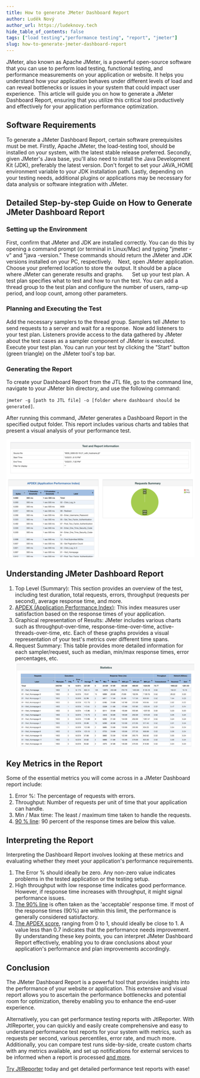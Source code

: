 ```yaml
---
title: How to generate JMeter Dashboard Report
author: Luděk Nový
author_url: https://ludeknovy.tech
hide_table_of_contents: false
tags: ["load testing","performance testing", "report", "jmeter"]
slug: how-to-generate-jmeter-dashboard-report
---
```


JMeter, also known as Apache JMeter, is a powerful open-source software that you can use to perform load testing, functional testing, and performance measurements on your application or website. It helps you understand how your application behaves under different levels of load and can reveal bottlenecks or issues in your system that could impact user experience. 
This article will guide you on how to generate a JMeter Dashboard Report, ensuring that you utilize this critical tool productively and effectively for your application performance optimization.

## Software Requirements
To generate a JMeter Dashboard Report, certain software prerequisites must be met. Firstly, Apache JMeter, the load-testing tool, should be installed on your system, with the latest stable release preferred. Secondly, given JMeter's Java base, you'll also need to install the Java Development Kit (JDK), preferably the latest version. Don't forget to set your JAVA_HOME environment variable to your JDK installation path. Lastly, depending on your testing needs, additional plugins or applications may be necessary for data analysis or software integration with JMeter.


## Detailed Step-by-step Guide on How to Generate JMeter Dashboard Report
### Setting up the Environment
First, confirm that JMeter and JDK are installed correctly. You can do this by opening a command prompt (or terminal in Linux/Mac) and typing "jmeter -v" and "java -version." These commands should return the JMeter and JDK versions installed on your PC, respectively.    Next, open JMeter application. Choose your preferred location to store the output. It should be a place where JMeter can generate results and graphs.      Set up your test plan. A test plan specifies what to test and how to run the test. You can add a thread group to the test plan and configure the number of users, ramp-up period, and loop count, among other parameters.

### Planning and Executing the Test
Add the necessary samplers to the thread group. Samplers tell JMeter to send requests to a server and wait for a response. 
Now add listeners to your test plan. Listeners provide access to the data gathered by JMeter about the test cases as a sampler component of JMeter is executed.
Execute your test plan. You can run your test by clicking the "Start" button (green triangle) on the JMeter tool's top bar.

### Generating the Report
To create your Dashboard Report from the JTL file, go to the command line, navigate to your JMeter bin directory, and use the following command:

`jmeter -g [path to JTL file] -o [folder where dashboard should be generated]`.


After running this command, JMeter generates a Dashboard Report in the specified output folder. This report includes various charts and tables that present a visual analysis of your performance test.

![jmeter report summary](./assets/jmeter_report_summary.png)

## Understanding JMeter Dashboard Report
1. Top Level (Summary): This section provides an overview of the test, including test duration, total requests, errors, throughput (requests per second), average response time, and more. 
2. [APDEX (Application Performance Index)](/blog/understanding-apdex-metric): This index measures user satisfaction based on the response times of your application.
3. Graphical representation of Results: JMeter includes various charts such as throughput-over-time, response-time-over-time, active-threads-over-time, etc. Each of these graphs provides a visual representation of your test's metrics over different time spans.
4. Request Summary: This table provides more detailed information for each sampler/request, such as median, min/max response times, error percentages, etc.
![jmeter report statistics](./assets/jmeter_report_statistics.png)

## Key Metrics in the Report
Some of the essential metrics you will come across in a JMeter Dashboard report include:
1. Error %: The percentage of requests with errors.
2. Throughput: Number of requests per unit of time that your application can handle.
3. Min / Max time: The least / maximum time taken to handle the requests.
4. [90 % line](/blog/2023/07/07/performance-testing-metric-percentiles): 90 percent of the response times are below this value.

## Interpreting the Report
Interpreting the Dashboard Report involves looking at these metrics and evaluating whether they meet your application's performance requirements.
1. The Error % should ideally be zero. Any non-zero value indicates problems in the tested application or the testing setup.
2. High throughput with low response time indicates good performance. However, if response time increases with throughput, it might signal performance issues.
3. [The 90% line](/blog/2023/07/07/performance-testing-metric-percentiles) is often taken as the 'acceptable' response time. If most of the response times (90%) are within this limit, the performance is generally considered satisfactory.
4. [The APDEX score](/blog/understanding-apdex-metric), ranging from 0 to 1, should ideally be close to 1. A value less than 0.7 indicates that the performance needs improvement.
   By understanding these key points, you can interpret JMeter Dashboard Report effectively, enabling you to draw conclusions about your application's performance and plan improvements accordingly.

## Conclusion
The JMeter Dashboard Report is a powerful tool that provides insights into the performance of your website or application. 
This extensive and visual report allows you to ascertain the performance bottlenecks and potential room for optimization, 
thereby enabling you to enhance the end-user experience. 

Alternatively, you can get performance testing reports with JtlReporter. With JtlReporter, you can quickly and easily create comprehensive and easy to understand performance test reports for your system with metrics, such as requests per second, various percentiles, error rate, and much more. 
Additionally, you can compare test runs side-by-side, create custom charts with any metrics available, and set up notifications for external services to be informed when a report is processed [and more](/docs/introduction/features).

[Try JtlReporter](/docs/) today and get detailed performance test reports with ease!
